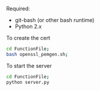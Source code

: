 Required:
 - git-bash (or other bash runtime)
 - Python 2.x

To create the cert

```sh
cd FunctionFile;
bash openssl_pemgen.sh;
```

To start the server

```sh
cd FunctionFile;
python server.py
```
